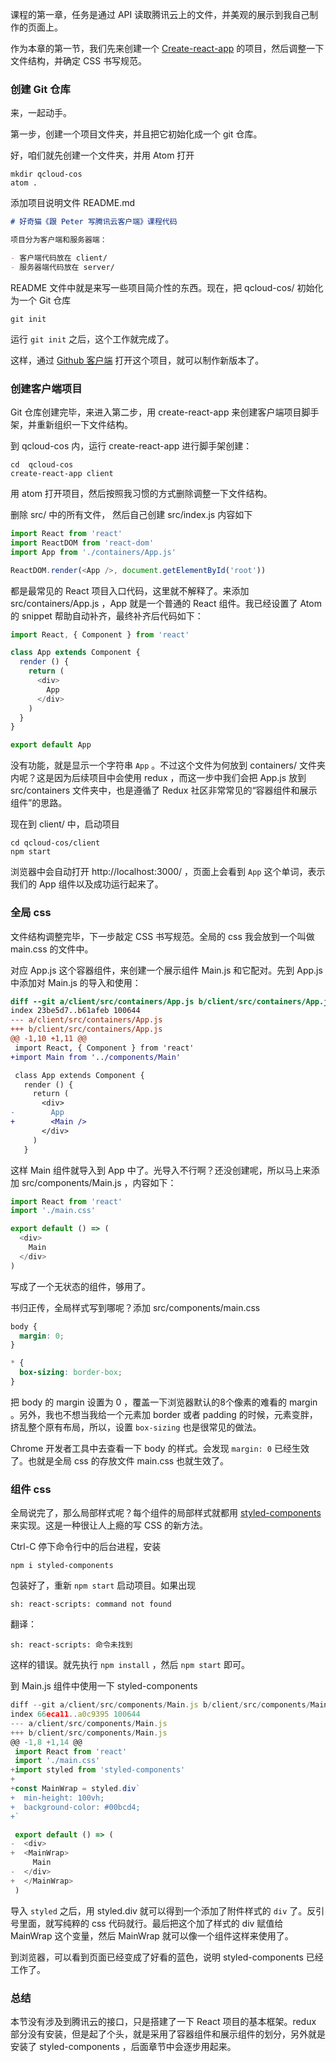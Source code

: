 课程的第一章，任务是通过 API 读取腾讯云上的文件，并美观的展示到我自己制作的页面上。

作为本章的第一节，我们先来创建一个 [Create-react-app](https://github.com/facebookincubator/create-react-app) 的项目，然后调整一下文件结构，并确定 CSS 书写规范。

### 创建  Git 仓库

来，一起动手。

第一步，创建一个项目文件夹，并且把它初始化成一个 git 仓库。

好，咱们就先创建一个文件夹，并用 Atom 打开

```
mkdir qcloud-cos
atom .
```

添加项目说明文件 README.md

```md
# 好奇猫《跟 Peter 写腾讯云客户端》课程代码

项目分为客户端和服务器端：

- 客户端代码放在 client/
- 服务器端代码放在 server/
```

README 文件中就是来写一些项目简介性的东西。现在，把 qcloud-cos/ 初始化为一个 Git 仓库

```
git init
```

运行 `git init` 之后，这个工作就完成了。

这样，通过 [Github 客户端](https://desktop.github.com/) 打开这个项目，就可以制作新版本了。

### 创建客户端项目

Git 仓库创建完毕，来进入第二步，用 create-react-app 来创建客户端项目脚手架，并重新组织一下文件结构。

到 qcloud-cos 内，运行 create-react-app 进行脚手架创建：

```
cd  qcloud-cos
create-react-app client
```

用 atom 打开项目，然后按照我习惯的方式删除调整一下文件结构。 

删除 src/ 中的所有文件， 然后自己创建 src/index.js 内容如下

```js
import React from 'react'
import ReactDOM from 'react-dom'
import App from './containers/App.js'

ReactDOM.render(<App />, document.getElementById('root'))
```

都是最常见的 React 项目入口代码，这里就不解释了。来添加 src/containers/App.js ，App 就是一个普通的 React 组件。我已经设置了 Atom 的 snippet 帮助自动补齐，最终补齐后代码如下：

```js
import React, { Component } from 'react'

class App extends Component {
  render () {
    return (
      <div>
        App
      </div>
    )
  }
}

export default App
```

没有功能，就是显示一个字符串 `App` 。不过这个文件为何放到 containers/ 文件夹内呢？这是因为后续项目中会使用 redux ，而这一步中我们会把 App.js 放到 src/containers 文件夹中，也是遵循了 Redux 社区非常常见的“容器组件和展示组件”的思路。

现在到 client/ 中，启动项目

```
cd qcloud-cos/client
npm start
```

浏览器中会自动打开 http://localhost:3000/ ，页面上会看到 `App` 这个单词，表示我们的 App 组件以及成功运行起来了。

### 全局 css

文件结构调整完毕，下一步敲定 CSS 书写规范。全局的 css 我会放到一个叫做 main.css 的文件中。

对应 App.js 这个容器组件，来创建一个展示组件 Main.js 和它配对。先到 App.js 中添加对 Main.js 的导入和使用：

```diff
diff --git a/client/src/containers/App.js b/client/src/containers/App.js
index 23be5d7..b61afeb 100644
--- a/client/src/containers/App.js
+++ b/client/src/containers/App.js
@@ -1,10 +1,11 @@
 import React, { Component } from 'react'
+import Main from '../components/Main'

 class App extends Component {
   render () {
     return (
       <div>
-        App
+        <Main />
       </div>
     )
   }

```

这样 Main 组件就导入到 App 中了。光导入不行啊？还没创建呢，所以马上来添加 src/components/Main.js ，内容如下：

```js
import React from 'react'
import './main.css'

export default () => (
  <div>
    Main
  </div>
)
```

写成了一个无状态的组件，够用了。

书归正传，全局样式写到哪呢？添加 src/components/main.css

```css
body {
  margin: 0;
}

* {
  box-sizing: border-box;
}
```

把 body 的 margin 设置为 0 ，覆盖一下浏览器默认的8个像素的难看的 margin 。另外，我也不想当我给一个元素加 border 或者 padding 的时候，元素变胖，挤乱整个原有布局，所以，设置 `box-sizing` 也是很常见的做法。

Chrome 开发者工具中去查看一下 body 的样式。会发现 `margin: 0` 已经生效了。也就是全局 css 的存放文件 main.css 也就生效了。

### 组件 css

全局说完了，那么局部样式呢？每个组件的局部样式就都用 [styled-components](https://www.styled-components.com/) 来实现。这是一种很让人上瘾的写 CSS 的新方法。

Ctrl-C 停下命令行中的后台进程，安装

```
npm i styled-components
```

包装好了，重新 `npm start` 启动项目。如果出现

```
sh: react-scripts: command not found
```

翻译：

```
sh: react-scripts: 命令未找到
```

这样的错误。就先执行 `npm install` ，然后 `npm start` 即可。

到 Main.js 组件中使用一下 styled-components

```js
diff --git a/client/src/components/Main.js b/client/src/components/Main.js
index 66eca11..a0c9395 100644
--- a/client/src/components/Main.js
+++ b/client/src/components/Main.js
@@ -1,8 +1,14 @@
 import React from 'react'
 import './main.css'
+import styled from 'styled-components'
+
+const MainWrap = styled.div`
+  min-height: 100vh;
+  background-color: #00bcd4;
+`

 export default () => (
-  <div>
+  <MainWrap>
     Main
-  </div>
+  </MainWrap>
 )
```

导入 `styled` 之后，用 styled.div 就可以得到一个添加了附件样式的 `div` 了。反引号里面，就写纯粹的 css 代码就行。最后把这个加了样式的 div 赋值给 MainWrap 这个变量，然后 MainWrap 就可以像一个组件这样来使用了。


到浏览器，可以看到页面已经变成了好看的蓝色，说明 styled-components 已经工作了。

### 总结

本节没有涉及到腾讯云的接口，只是搭建了一下 React 项目的基本框架。redux 部分没有安装，但是起了个头，就是采用了容器组件和展示组件的划分，另外就是安装了 styled-components ，后面章节中会逐步用起来。
